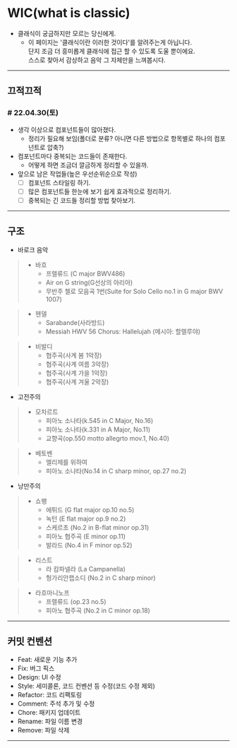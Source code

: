 # WIC(what is classic)

- 클래식이 궁금하지만 모르는 당신에게.
  - 이 페이지는 '클래식이란 이러한 것이다'를 알려주는게 아닙니다.<br>
    단지 조금 더 흥미롭게 클래식에 접근 할 수 있도록 도울 뿐이에요.<br>
    스스로 찾아서 감상하고 음악 그 자체만을 느껴봅시다.

<hr>

## 끄적끄적

### # 22.04.30(토)

- 생각 이상으로 컴포넌트들이 많아졌다.
  - 정리가 필요해 보임(폴더로 분류? 아니면 다른 방법으로 항목별로 하나의 컴포넌트로 압축?)
- 컴포넌트마다 중복되는 코드들이 존재한다.
  - 어떻게 하면 조금더 깔금하게 정리할 수 있을까.
- 앞으로 남은 작업들(높은 우선순위순으로 작성)
  - [ ] 컴포넌트 스타일링 하기.
  - [ ] 많은 컴포넌트들 한눈에 보기 쉽게 효과적으로 정리하기.
  - [ ] 중복되는 긴 코드들 정리할 방법 찾아보기.

<hr>

## 구조

- 바로크 음악

> - 바흐
>   - 프렐류드 (C major BWV486)
>   - Air on G string(G선상의 아리아)
>   - 무반주 첼로 모음곡 1번(Suite for Solo Cello no.1 in G major BWV 1007)

> - 헨델
>   - Sarabande(사라방드)
>   - Messiah HWV 56 Chorus: Hallelujah (메시아: 할렐루야)

> - 비발디
>   - 협주곡(사계 봄 1악장)
>   - 협주곡(사계 여름 3악장)
>   - 협주곡(사계 가을 1악장)
>   - 협주곡(사계 겨울 2악장)

- 고전주의

> - 모차르트
>   - 피아노 소나타(k.545 in C Major, No.16)
>   - 피아노 소나타(k.331 in A Major, No.11)
>   - 교향곡(op.550 motto allegrto mov.1, No.40)

> - 베토벤
>   - 엘리제를 위하여
>   - 피아노 소나타(No.14 in C sharp minor, op.27 no.2)

- 낭만주의

> - 쇼팽
>   - 에튀드 (G flat major op.10 no.5)
>   - 녹턴 (E flat major op.9 no.2)
>   - 스케르초 (No.2 in B-flat minor op.31)
>   - 피아노 협주곡 (E minor op.11)
>   - 발라드 (No.4 in F minor op.52)

> - 리스트
>   - 라 캄파넬라 (La Campanella)
>   - 헝가리안랩소디 (No.2 in C sharp minor)

> - 라흐마니노프
>   - 프렐류드 (op.23 no.5)
>   - 피아노 협주곡 (No.2 in C minor op.18)

<hr>

## 커밋 컨벤션

- Feat: 새로운 기능 추가
- Fix: 버그 픽스
- Design: UI 수정
- Style: 세미콜론, 코드 컨벤션 등 수정(코드 수정 제외)
- Refactor: 코드 리팩토링
- Comment: 주석 추가 및 수정
- Chore: 패키지 업데이트
- Rename: 파일 이름 변경
- Remove: 파일 삭제

<hr>

